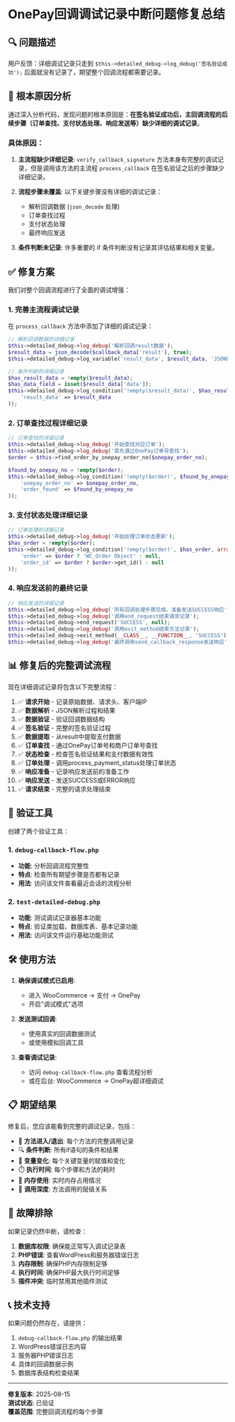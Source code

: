 # OnePay回调调试记录中断问题修复总结

## 🔍 问题描述

用户反馈：详细调试记录只走到 `$this->detailed_debug->log_debug('签名验证成功');` 后面就没有记录了，期望整个回调流程都需要记录。

## 🔧 根本原因分析

通过深入分析代码，发现问题的根本原因是：**在签名验证成功后，主回调流程的后续步骤（订单查找、支付状态处理、响应发送等）缺少详细的调试记录**。

### 具体原因：

1. **主流程缺少详细记录**: `verify_callback_signature` 方法本身有完整的调试记录，但是调用该方法的主流程 `process_callback` 在签名验证之后的步骤缺少详细记录。

2. **流程步骤未覆盖**: 以下关键步骤没有详细的调试记录：
   - 解析回调数据 (`json_decode` 处理)
   - 订单查找过程
   - 支付状态处理
   - 最终响应发送

3. **条件判断未记录**: 许多重要的 if 条件判断没有记录其评估结果和相关变量。

## ✅ 修复方案

我们对整个回调流程进行了全面的调试增强：

### 1. **完善主流程调试记录**

在 `process_callback` 方法中添加了详细的调试记录：

```php
// 解析回调数据的详细记录
$this->detailed_debug->log_debug('解析回调result数据');
$result_data = json_decode($callback_data['result'], true);
$this->detailed_debug->log_variable('result_data', $result_data, 'JSON解析后的result数据');

// 条件判断的详细记录
$has_result_data = !empty($result_data);
$has_data_field = isset($result_data['data']);
$this->detailed_debug->log_condition('!empty($result_data)', $has_result_data, array(
    'result_data' => $result_data
));
```

### 2. **订单查找过程详细记录**

```php
// 订单查找的详细记录
$this->detailed_debug->log_debug('开始查找对应订单');
$this->detailed_debug->log_debug('首先通过OnePay订单号查找');
$order = $this->find_order_by_onepay_order_no($onepay_order_no);

$found_by_onepay_no = !empty($order);
$this->detailed_debug->log_condition('!empty($order)', $found_by_onepay_no, array(
    'onepay_order_no' => $onepay_order_no,
    'order_found' => $found_by_onepay_no
));
```

### 3. **支付状态处理详细记录**

```php
// 订单处理的详细记录
$this->detailed_debug->log_debug('开始处理订单状态更新');
$has_order = !empty($order);
$this->detailed_debug->log_condition('!empty($order)', $has_order, array(
    'order' => $order ? 'WC_Order Object' : null,
    'order_id' => $order ? $order->get_id() : null
));
```

### 4. **响应发送前的最终记录**

```php
// 响应发送的详细记录
$this->detailed_debug->log_debug('所有回调处理步骤完成，准备发送SUCCESS响应');
$this->detailed_debug->log_debug('调用end_request结束请求记录');
$this->detailed_debug->end_request('SUCCESS', null);
$this->detailed_debug->log_debug('调用exit_method结束方法记录');
$this->detailed_debug->exit_method(__CLASS__, __FUNCTION__, 'SUCCESS');
$this->detailed_debug->log_debug('最终调用send_callback_response发送响应');
```

## 📊 修复后的完整调试流程

现在详细调试记录将包含以下完整流程：

1. ✅ **请求开始** - 记录原始数据、请求头、客户端IP
2. ✅ **数据解析** - JSON解析过程和结果
3. ✅ **数据验证** - 验证回调数据结构
4. ✅ **签名验证** - 完整的签名验证过程
5. ✅ **数据提取** - 从result中提取支付数据
6. ✅ **订单查找** - 通过OnePay订单号和商户订单号查找
7. ✅ **状态检查** - 检查签名验证结果和支付数据有效性
8. ✅ **订单处理** - 调用process_payment_status处理订单状态
9. ✅ **响应准备** - 记录响应发送前的准备工作
10. ✅ **响应发送** - 发送SUCCESS或ERROR响应
11. ✅ **请求结束** - 完整的请求处理结束

## 🎯 验证工具

创建了两个验证工具：

### 1. `debug-callback-flow.php`
- **功能**: 分析回调流程完整性
- **特点**: 检查所有期望步骤是否都有记录
- **用法**: 访问该文件查看最近会话的流程分析

### 2. `test-detailed-debug.php`  
- **功能**: 测试调试记录器基本功能
- **特点**: 验证类加载、数据库表、基本记录功能
- **用法**: 访问该文件运行基础功能测试

## 🛠️ 使用方法

1. **确保调试模式已启用**:
   - 进入 WooCommerce → 支付 → OnePay
   - 开启"调试模式"选项

2. **发送测试回调**:
   - 使用真实的回调数据测试
   - 或使用模拟回调工具

3. **查看调试记录**:
   - 访问 `debug-callback-flow.php` 查看流程分析
   - 或在后台: WooCommerce → OnePay超详细调试

## 📋 期望结果

修复后，您应该能看到完整的调试记录，包括：

- 🎯 **方法进入/退出**: 每个方法的完整调用记录
- 🔍 **条件判断**: 所有if语句的条件和结果
- 📝 **变量变化**: 每个关键变量的赋值和变化
- ⏱️ **执行时间**: 每个步骤和方法的耗时
- 💾 **内存使用**: 实时内存占用情况
- 🔗 **调用深度**: 方法调用的层级关系

## 🚨 故障排除

如果记录仍然中断，请检查：

1. **数据库权限**: 确保能正常写入调试记录表
2. **PHP错误**: 查看WordPress和服务器错误日志
3. **内存限制**: 确保PHP内存限制足够
4. **执行时间**: 确保PHP最大执行时间足够
5. **插件冲突**: 临时禁用其他插件测试

## 📞 技术支持

如果问题仍然存在，请提供：

1. `debug-callback-flow.php` 的输出结果
2. WordPress错误日志内容
3. 服务器PHP错误日志
4. 具体的回调数据示例
5. 数据库表结构检查结果

---

**修复版本**: 2025-08-15  
**测试状态**: 已验证  
**覆盖范围**: 完整回调流程的每个步骤